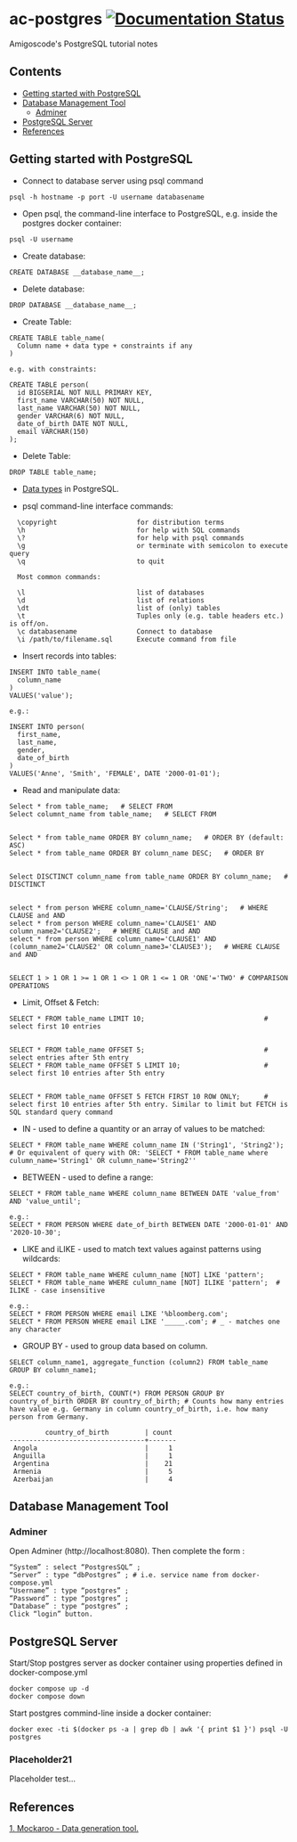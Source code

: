 # ac-postgres [![Documentation Status](https://readthedocs.org/projects/ansicolortags/badge/?version=latest)](http://ansicolortags.readthedocs.io/?badge=latest)

Amigoscode's PostgreSQL tutorial notes

## Contents

- [Getting started with PostgreSQL](#Getting-started-with-PostgreSQL)
- [Database Management Tool](#Database-Management-Tool)
  - [Adminer](#Adminer)
- [PostgreSQL Server](#PostgreSQL-Server)
- [References](#References)

## Getting started with PostgreSQL

- Connect to database server using psql command

```
psql -h hostname -p port -U username databasename
```
- Open psql, the command-line interface to PostgreSQL, e.g. inside the postgres docker container:

```
psql -U username
```

- Create database:

```
CREATE DATABASE __database_name__;
```

- Delete database:

```
DROP DATABASE __database_name__;
```
- Create Table:

```
CREATE TABLE table_name(
  Column name + data type + constraints if any
)

e.g. with constraints: 

CREATE TABLE person(
  id BIGSERIAL NOT NULL PRIMARY KEY, 
  first_name VARCHAR(50) NOT NULL,
  last_name VARCHAR(50) NOT NULL,
  gender VARCHAR(6) NOT NULL,
  date_of_birth DATE NOT NULL,
  email VARCHAR(150)
);
```
- Delete Table:
```
DROP TABLE table_name;
```

- [Data types](https://www.postgresql.org/docs/13/datatype.html) in PostgreSQL.

- psql command-line interface commands:
```
  \copyright                    for distribution terms
  \h                            for help with SQL commands
  \?                            for help with psql commands
  \g                            or terminate with semicolon to execute query
  \q                            to quit

  Most common commands: 

  \l                            list of databases
  \d                            list of relations
  \dt                           list of (only) tables
  \t                            Tuples only (e.g. table headers etc.) is off/on.
  \c databasename               Connect to database
  \i /path/to/filename.sql      Execute command from file
```

- Insert records into tables:
```
INSERT INTO table_name(
  column_name
)
VALUES('value');

e.g.: 

INSERT INTO person(
  first_name,
  last_name,
  gender,
  date_of_birth
)
VALUES('Anne', 'Smith', 'FEMALE', DATE '2000-01-01');
```

- Read and manipulate data:
```
Select * from table_name;   # SELECT FROM 
Select columnt_name from table_name;   # SELECT FROM 


Select * from table_name ORDER BY column_name;   # ORDER BY (default: ASC)
Select * from table_name ORDER BY column_name DESC;   # ORDER BY


Select DISCTINCT column_name from table_name ORDER BY column_name;   # DISCTINCT


select * from person WHERE column_name='CLAUSE/String';   # WHERE CLAUSE and AND
select * from person WHERE column_name='CLAUSE1' AND column_name2='CLAUSE2';   # WHERE CLAUSE and AND
select * from person WHERE column_name='CLAUSE1' AND (column_name2='CLAUSE2' OR column_name3='CLAUSE3');   # WHERE CLAUSE and AND


SELECT 1 > 1 OR 1 >= 1 OR 1 <> 1 OR 1 <= 1 OR 'ONE'='TWO' # COMPARISON OPERATIONS
```
- Limit, Offset & Fetch:
```
SELECT * FROM table_name LIMIT 10;                              # select first 10 entries


SELECT * FROM table_name OFFSET 5;                              # select entries after 5th entry
SELECT * FROM table_name OFFSET 5 LIMIT 10;                     # select first 10 entries after 5th entry


SELECT * FROM table_name OFFSET 5 FETCH FIRST 10 ROW ONLY;      # select first 10 entries after 5th entry. Similar to limit but FETCH is SQL standard query command
```

- IN - used to define a quantity or an array of values to be matched: 
```
SELECT * FROM table_name WHERE column_name IN ('String1', 'String2'); # Or equivalent of query with OR: 'SELECT * FROM table_name where culumn_name='String1' OR culumn_name='String2''
```

- BETWEEN - used to define a range:
```
SELECT * FROM table_name WHERE column_name BETWEEN DATE 'value_from' AND 'value_until';

e.g.:
SELECT * FROM PERSON WHERE date_of_birth BETWEEN DATE '2000-01-01' AND '2020-10-30';
```

- LIKE and iLIKE - used to match text values against patterns using wildcards:
```
SELECT * FROM table_name WHERE culumn_name [NOT] LIKE 'pattern'; 
SELECT * FROM table_name WHERE culumn_name [NOT] ILIKE 'pattern';  # ILIKE - case insensitive

e.g.: 
SELECT * FROM PERSON WHERE email LIKE '%bloomberg.com';
SELECT * FROM PERSON WHERE email LIKE '_____.com'; # _ - matches one any character
```

- GROUP BY - used to group data based on column.
```
SELECT column_name1, aggregate_function (column2) FROM table_name GROUP BY column_name1;

e.g.: 
SELECT country_of_birth, COUNT(*) FROM PERSON GROUP BY country_of_birth ORDER BY country_of_birth; # Counts how many entries have value e.g. Germany in column country_of_birth, i.e. how many person from Germany.

         country_of_birth         | count
----------------------------------+-------
 Angola                           |     1
 Anguilla                         |     1
 Argentina                        |    21
 Armenia                          |     5
 Azerbaijan                       |     4
```
## Database Management Tool

### Adminer

Open Adminer (http://localhost:8080). Then complete the form :
```
“System” : select “PostgresSQL” ;
“Server” : type “dbPostgres” ; # i.e. service name from docker-compose.yml
“Username” : type “postgres” ;
“Password” : type “postgres” ;
“Database” : type “postgres” ;
Click “login” button.
```

## PostgreSQL Server

Start/Stop postgres server as docker container using properties defined in docker-compose.yml
```
docker compose up -d
docker compose down
```

Start postgres commind-line inside a docker container:

```
docker exec -ti $(docker ps -a | grep db | awk '{ print $1 }') psql -U postgres
```

### Placeholder21

Placeholder test...

## References

[1. Mockaroo - Data generation tool.](https://www.mockaroo.com/)